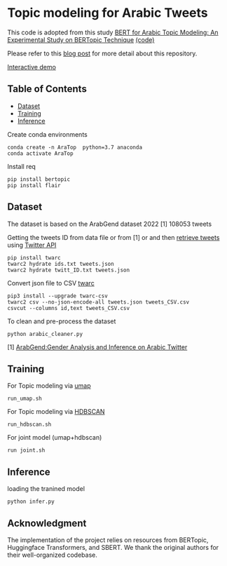 # Topic modeling for Arabic Tweets

This code is adopted from this study [BERT for Arabic Topic Modeling: An Experimental Study on BERTopic Technique](https://www.sciencedirect.com/science/article/pii/S1877050921012199) [(code)](https://github.com/iwan-rg/Arabic-Topic-Modeling)


Please refer to this [blog post](https://ahmed.jp/blog/2022-12-ArabTop/ArabTop_2022.html) for more detail about this repository. 

[Interactive demo](https://ahmed.jp/visual_topics.html)


## Table of Contents
- <a href='#Dataset'>Dataset</a>
- <a href='#Training'>Training</a>
- <a href='#Inference '>Inference</a>



<!--
- <a href='#Image-Text-Retrieval'>Image/Text Retrieval</a>
-->


Create conda  environments

```
conda create -n AraTop  python=3.7 anaconda 
conda activate AraTop   
``` 


Install req 
```
pip install bertopic 
pip install flair  
``` 

## Dataset 
The dataset is based on the ArabGend dataset 2022 [1] 108053 tweets  

Getting the tweets ID from data file or from [1] or and then [retrieve tweets](https://twittercommunity.com/t/arabic-tweets-in-unicode/159595/2) using [Twitter API](https://developer.twitter.com/en/docs/twitter-api/getting-started/getting-access-to-the-twitter-api) 

```
pip install twarc
twarc2 hydrate ids.txt tweets.json
twarc2 hydrate twitt_ID.txt tweets.json
``` 

Convert json file to CSV [twarc](https://github.com/DocNow/twarc-csv)

```
pip3 install --upgrade twarc-csv
twarc2 csv --no-json-encode-all tweets.json tweets_CSV.csv
csvcut --columns id,text tweets_CSV.csv
```

To clean and pre-process the dataset 

```
python arabic_cleaner.py
```
<!--
Clean dataset 
``` 
wget https://www.dropbox.com/s/87hnyoi8ep073gh/arab_gen_twitter.csv.zip
unzip arab_gen_twitter.csv.zip
```
-->

[1] [ArabGend:Gender Analysis and Inference on Arabic Twitter](https://aclanthology.org/2022.wnut-1.14.pdf)



## Training

For Topic modeling via [umap](https://umap-learn.readthedocs.io/en/latest/basic_usage.html)

```
run_umap.sh
```

For Topic modeling via [HDBSCAN](https://hdbscan.readthedocs.io/en/latest/how_hdbscan_works.html)

```
run_hdbscan.sh
``` 

For joint model (umap+hdbscan)

```
run joint.sh 
```

## Inference 

loading the tranined model 

```
python infer.py
``` 

 <!--
## Citation

If you find this blog useful, please kindly cite it:

```bibtex
@article{sabir2022arabtop,
  title   = "Review: Topic Modeling for Arabic Language",
  author  = "Sabir, Ahmed",
  year    = "2022",
  url     = "https://ahmed.jp/blog/2022-12-ArabTop/ArabTop_2022"
}
```
-->
## Acknowledgment

The implementation of the project relies on resources from BERTopic, Huggingface Transformers, and SBERT. We thank the original authors for their well-organized codebase.

